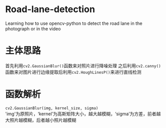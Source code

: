 # Road-lane-detection
Learning how to use opencv-python to detect the road lane in the photograph or in the video
# 主体思路
首先利用```cv2.GaussianBlur()```函数来对照片进行降噪处理
之后利用```cv2.canny()```函数来对图片进行边缘提取后利用```cv2.HoughLinesP()```来进行直线检测
# 函数解析
```cv2.GaussianBlur(img, kernel_size, sigma)```<br>
'img'为原照片，‘kernel’为高斯矩阵大小，越大越模糊，‘sigma’为方差，前者越大照片越模糊，后者越小照片越模糊
